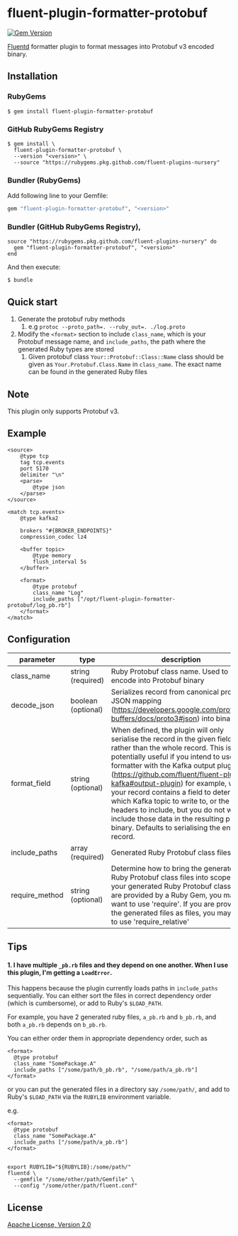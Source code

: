 # fluent-plugin-formatter-protobuf

[![Gem Version](https://badge.fury.io/rb/fluent-plugin-formatter-protobuf.svg)](https://badge.fury.io/rb/fluent-plugin-formatter-protobuf)

[Fluentd](https://fluentd.org/) formatter plugin to format messages into Protobuf v3 encoded binary.

## Installation

### RubyGems

```shell
$ gem install fluent-plugin-formatter-protobuf
```

### GitHub RubyGems Registry

```shell
$ gem install \
  fluent-plugin-formatter-protobuf \
  --version "<version>" \
  --source "https://rubygems.pkg.github.com/fluent-plugins-nursery"
```

### Bundler (RubyGems)

Add following line to your Gemfile:

```ruby
gem "fluent-plugin-formatter-protobuf", "<version>"
```

### Bundler (GitHub RubyGems Registry),

```shell
source "https://rubygems.pkg.github.com/fluent-plugins-nursery" do
  gem "fluent-plugin-formatter-protobuf", "<version>"
end
```

And then execute:

```
$ bundle
```

## Quick start

1. Generate the protobuf ruby methods
   1. e.g `protoc --proto_path=. --ruby_out=. ./log.proto`
2. Modify the `<format>` section to include `class_name`, which is your Protobuf message name, and `include_paths`, the path where the generated Ruby types are stored
   1. Given protobuf class `Your::Protobuf::Class::Name` class should be given as `Your.Protobuf.Class.Name` in `class_name`. The exact name can be found in the generated Ruby files

## Note

This plugin only supports Protobuf v3.

## Example

```aconf
<source>
    @type tcp
    tag tcp.events
    port 5170
    delimiter "\n"
    <parse>
        @type json
    </parse>
</source>

<match tcp.events>
    @type kafka2
    
    brokers "#{BROKER_ENDPOINTS}"
    compression_codec lz4

    <buffer topic>
        @type memory
        flush_interval 5s
    </buffer>

    <format>
        @type protobuf
        class_name "Log"
        include_paths ["/opt/fluent-plugin-formatter-protobuf/log_pb.rb"]
    </format>
</match>
```

## Configuration

|parameter| type               | description                                                                                                                                                                                                                                                                                                                                                                                                                                                                                                          | default |
|---|--------------------|----------------------------------------------------------------------------------------------------------------------------------------------------------------------------------------------------------------------------------------------------------------------------------------------------------------------------------------------------------------------------------------------------------------------------------------------------------------------------------------------------------------------|---------|
|class_name| string (required)  | Ruby Protobuf class name. Used to encode into Protobuf binary                                                                                                                                                                                                                                                                                                                                                                                                                                                        ||
|decode_json| boolean (optional) | Serializes record from canonical proto3 JSON mapping (https://developers.google.com/protocol-buffers/docs/proto3#json) into binary                                                                                                                                                                                                                                                                                                                                                                                   | `false` |
|format_field| string (optional)  | When defined, the plugin will only serialise the record in the given field rather than the whole record. This is potentially useful if you intend to use this formatter with the Kafka output plugin (https://github.com/fluent/fluent-plugin-kafka#output-plugin) for example, where your record contains a field to determine which Kafka topic to write to, or the Kafka headers to include, but you do not wish to include those data in the resulting proto3 binary. Defaults to serialising the entire record. | `''`      |
|include_paths| array (required)   | Generated Ruby Protobuf class files path                                                                                                                                                                                                                                                                                                                                                                                                                                                                             | `[]`    |
|require_method| string (optional)  | Determine how to bring the generated Ruby Protobuf class files into scope. If your generated Ruby Protobuf class files are provided by a Ruby Gem, you may want to use 'require'. If you are providing the generated files as files, you may want to use 'require_relative'                                                                                                                                                                                                                                          | `require` |

## Tips

#### 1. I have multiple `_pb.rb` files and they depend on one another. When I use this plugin, I'm getting a `LoadError`.

This happens because the plugin currently loads paths in `include_paths` sequentially. You can either sort the files in correct dependency order (which is cumbersome), or add to Ruby's `$LOAD_PATH`.

For example, you have 2 generated ruby files, `a_pb.rb` and `b_pb.rb`, and both `a_pb.rb` depends on `b_pb.rb`.

You can either order them in appropriate dependency order, such as

```aconf
<format>
  @type protobuf
  class_name "SomePackage.A"
  include_paths ["/some/path/b_pb.rb", "/some/path/a_pb.rb"]
</format>

```

or you can put the generated files in a directory say `/some/path/`, and add to Ruby's `$LOAD_PATH` via the `RUBYLIB` environment variable.

e.g.

```aconf
<format>
  @type protobuf
  class_name "SomePackage.A"
  include_paths ["/some/path/a_pb.rb"]
</format>

```

```shell

export RUBYLIB="${RUBYLIB}:/some/path/"
fluentd \
  --gemfile "/some/other/path/Gemfile" \
  --config "/some/other/path/fluent.conf"

```

## License

[Apache License, Version 2.0](./LICENSE)
